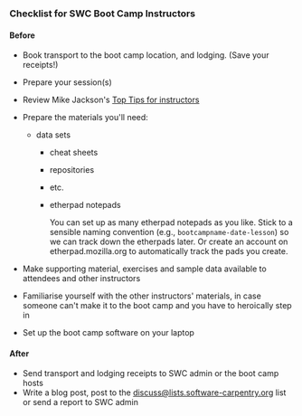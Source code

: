 ### Checklist for SWC Boot Camp Instructors

#### Before
- Book transport to the boot camp location, and lodging. (Save your
	receipts!)
- Prepare your session(s)
- Review Mike Jackson's <a href="http://www.software.ac.uk/blog/2013-01-08-top-tips-instructors-software-carpentry-boot-camp">Top Tips for instructors</a>
- Prepare the materials you'll need:
    - data sets
	  - cheat sheets
	  - repositories
	  - etc.
	  - etherpad notepads

        You can set up as many etherpad notepads as you like. Stick to a
				sensible naming convention (e.g.,
				<code>bootcampname-date-lesson</code>) so we can track down the
				etherpads later.  Or create an account on etherpad.mozilla.org to
				automatically track the pads you create. 

- Make supporting material, exercises and sample data available to attendees
	and other instructors
- Familiarise yourself with the other instructors' materials, in case someone 
	can't make it to the boot camp and you have to heroically step in
- Set up the boot camp software on your laptop

#### After

- Send transport and lodging receipts to SWC admin or the boot camp hosts
- Write a blog post, post to the discuss@lists.software-carpentry.org list or
	send a report to SWC admin
